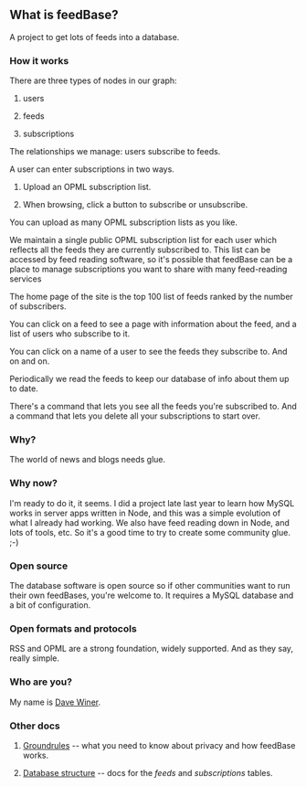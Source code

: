 ## What is feedBase?

A project to get lots of feeds into a database.

### How it works

There are three types of nodes in our graph:

1. users

2. feeds 

3. subscriptions

The relationships we manage: users subscribe to feeds.

A user can enter subscriptions in two ways.

1. Upload an OPML subscription list. 

2. When browsing, click a button to subscribe or unsubscribe.

You can upload as many OPML subscription lists as you like.

We maintain a single public OPML subscription list for each user which reflects all the feeds they are currently subscribed to. This list can be accessed by feed reading software, so it's possible that feedBase can be a place to manage subscriptions you want to share with many feed-reading services 

The home page of the site is the top 100 list of feeds ranked by the number of subscribers.

You can click on a feed to see a page with information about the feed, and a list of users who subscribe to it. 

You can click on a name of a user to see the feeds they subscribe to. And on and on.

Periodically we read the feeds to keep our database of info about them up to date. 

There's a command that lets you see all the feeds you're subscribed to. And a command that lets you delete all your subscriptions to start over. 

### Why?

The world of news and blogs needs glue. 

### Why now?

I'm ready to do it, it seems. I did a project late last year to learn how MySQL works in server apps written in Node, and this was a simple evolution of what I already had working.  We also have feed reading down in Node, and lots of tools, etc. So it's a good time to try to create some community glue. ;-)

### Open source

The database software is open source so if other communities want to run their own feedBases, you're welcome to. It requires a MySQL database and a  bit of configuration.

### Open formats and protocols

RSS and OPML are a strong foundation, widely supported. And as they say, really simple. 

### Who are you?

My name is <a href="http://scripting.com/?tab=about">Dave Winer</a>. 

### Other docs

1. <a href="https://github.com/scripting/feedbase/blob/master/docs/groundrules.md">Groundrules</a> -- what you need to know about privacy and how feedBase works.

1. <a href="https://github.com/scripting/feedbase/blob/master/docs/database.md">Database structure</a> -- docs for the <i>feeds</i> and <i>subscriptions</i> tables.  

